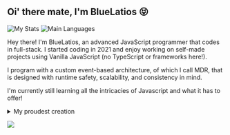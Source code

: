 ## Oi' there mate, I'm BlueLatios 😝

![My Stats](https://github-readme-stats.vercel.app/api?username=latibluelatios&show_icons=true&theme=dark)
![Main Languages](https://github-readme-stats.vercel.app/api/top-langs/?username=latibluelatios)

Hey there! I'm BlueLatios, an advanced JavaScript programmer that codes in full-stack. I started coding in 2021 and enjoy working on self-made projects using Vanilla JavaScript (no TypeScript or frameworks here!).

I program with a custom event-based architecture, of which I call MDR, that is designed with runtime safety, scalability, and consistency in mind.

I'm currently still learning all the intricacies of Javascript and what it has to offer!

<details>

<summary>My proudest creation</summary>

**Verification Complex:** A JavaScript object literal designed to verify the integrity of runtime objects with schemas (schematics).

</details>

<a href="https://secretgarden.cc" target="_blank"><img src="https://img.shields.io/badge/Personal%20Site-secretgarden.cc-lightblue"></a>
